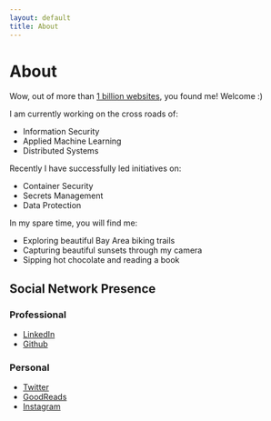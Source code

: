 ```yaml
---
layout: default
title: About
---
```


# [](#header-1)About

Wow, out of more than [1 billion websites](http://www.internetlivestats.com/watch/websites/), you found me! Welcome :)

I am currently working on the cross roads of:
- Information Security
- Applied Machine Learning
- Distributed Systems

Recently I have successfully led initiatives on:
- Container Security
- Secrets Management 
- Data Protection

In my spare time, you will find me:
- Exploring beautiful Bay Area biking trails 
- Capturing beautiful sunsets through my camera
- Sipping hot chocolate and reading a book

## [](#header-2)Social Network Presence

### [](#header-3)Professional 
* [LinkedIn](https://www.linkedin.com/in/pushkardj/)
* [Github](https://github.com/PushkarJ)

### [](#header-3)Personal 
* [Twitter](https://twitter.com/PuDiJoglekar)
* [GoodReads](https://www.goodreads.com/user/show/62575989-pushkar-joglekar)
* [Instagram](https://www.instagram.com/pdjclicks/)

